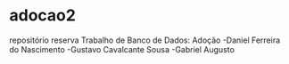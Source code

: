 # adocao2
repositório reserva
Trabalho de Banco de Dados: Adoção
-Daniel Ferreira do Nascimento
-Gustavo Cavalcante Sousa
-Gabriel Augusto
